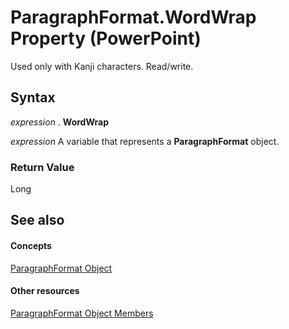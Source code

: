 
# ParagraphFormat.WordWrap Property (PowerPoint)

Used only with Kanji characters. Read/write.


## Syntax

 _expression_ . **WordWrap**

 _expression_ A variable that represents a **ParagraphFormat** object.


### Return Value

Long


## See also


#### Concepts


[ParagraphFormat Object](15d495cf-16e2-5cfb-e99c-a551876e3a8a.md)
#### Other resources


[ParagraphFormat Object Members](c269be7c-ad65-672d-bcac-2a4913346d3e.md)
